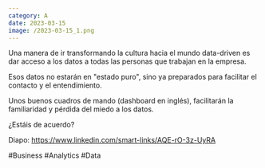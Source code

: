 ```yaml
--- 
category: A 
date: 2023-03-15 
image: /2023-03-15_1.png 
--- 
```


Una manera de ir transformando la cultura hacia el mundo data-driven es dar acceso a los datos a todas las personas que trabajan en la empresa. 

Esos datos no estarán en "estado puro", sino ya preparados para facilitar el contacto y el entendimiento. 

Unos buenos cuadros de mando (dashboard en inglés), facilitarán la familiaridad y pérdida del miedo a los datos. 

¿Estáis de acuerdo?

Diapo: https://www.linkedin.com/smart-links/AQE-rO-3z-UyRA

#Business #Analytics #Data